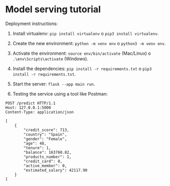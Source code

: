 # Model serving tutorial

Deployment instructions:

1. Install virtualenv: `pip install virtualenv` o `pip3 install virtualenv`.

2. Create the new environment: `python -m venv env` o `python3 -m venv env`.

3. Activate the environment: `source env/bin/activate` (Mac/Linux) o `.\env\Scripts\activate` (Windows).

4. Install the dependencies: `pip install -r requirements.txt` o `pip3 install -r requirements.txt`.

5. Start the server: `flask --app main run`.

6. Testing the service using a tool like Postman:

```
POST /predict HTTP/1.1
Host: 127.0.0.1:5000
Content-Type: application/json

[
	{
		"credit_score": 713,
	    "country": "Spain",
	    "gender": "Female",
	    "age": 48,
	    "tenure": 1,
	    "balance": 163760.82,
	    "products_number": 1,
	    "credit_card": 0,
	    "active_member": 0,
	    "estimated_salary": 42117.90
	}
]
```